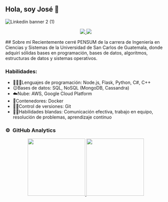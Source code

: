 ## Hola, soy José 👋
![Linkedin banner 2 (1)](https://github.com/josejfss/josejfss/assets/71232647/a1442830-e0aa-467c-8181-9ac3ef964c7e)

<p align="center">
<a href="https://www.linkedin.com/in/jos%C3%A9-francisco-santos-salazar-262020175/">
<img src="https://img.shields.io/badge/LinkedIn-blue?style=flat&logo=linkedin&labelColor=blue">
</a>
<a href="mailto:josejfss98@gmail.com">
  <img src="https://img.shields.io/badge/Gmail-D14836?style=for-the-badge&logo=gmail&logoColor=white">
</a>
</p>
## Sobre mí
Recientemente cerré PENSUM de la carrera de Ingeniería en Ciencias y Sistemas de la Universidad de San Carlos de Guatemala, donde adquirí sólidas bases en programación, bases de datos, algoritmos, estructuras de datos y sistemas operativos.

### Habilidades:

* 🧑🏽‍💻Lenguajes de programación: Node.js, Flask, Python, C#, C++
* 😉Bases de datos: SQL, NoSQL (MongoDB, Cassandra)
* ☁️Nube: AWS, Google Cloud Platform
* 🐋Contenedores: Docker
* 😮‍💨Control de versiones: Git
* 💪🏽Habilidades blandas: Comunicación efectiva, trabajo en equipo, resolución de problemas, aprendizaje continuo


### ⚙️ &nbsp;GitHub Analytics

<p align="center">
<a href="https://github.com/josejfss">
  <img height="180em" src="https://github-readme-stats-eight-theta.vercel.app/api?username=josejfss&show_icons=true&theme=algolia&include_all_commits=true&count_private=true"/>
  <img height="180em" src="https://github-readme-stats-eight-theta.vercel.app/api/top-langs/?username=josejfss&layout=compact&langs_count=8&theme=algolia"/>
</a>
</p>



<!--
**josejfss/josejfss** is a ✨ _special_ ✨ repository because its `README.md` (this file) appears on your GitHub profile.


Here are some ideas to get you started:

- 🔭 I’m currently working on ...
- 🌱 I’m currently learning ...
- 👯 I’m looking to collaborate on ...
- 🤔 I’m looking for help with ...
- 💬 Ask me about ...
- 📫 How to reach me: ...
- 😄 Pronouns: ...
- ⚡ Fun fact: ...
-->
